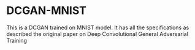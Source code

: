# DCGAN-MNIST
This is a DCGAN trained on MNIST model. It has all the specifications as described the original paper on Deep Convolutional General Adversarial Training

